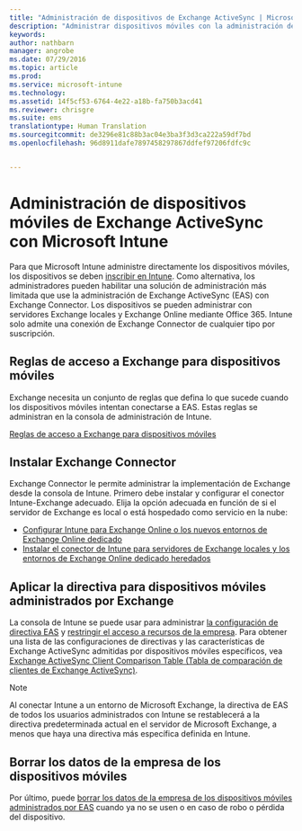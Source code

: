 ```yaml
---
title: "Administración de dispositivos de Exchange ActiveSync | Microsoft Intune"
description: "Administrar dispositivos móviles con la administración de Exchange ActiveSync (EAS) mediante Exchange Connector"
keywords: 
author: nathbarn
manager: angrobe
ms.date: 07/29/2016
ms.topic: article
ms.prod: 
ms.service: microsoft-intune
ms.technology: 
ms.assetid: 14f5cf53-6764-4e22-a18b-fa750b3acd41
ms.reviewer: chrisgre
ms.suite: ems
translationtype: Human Translation
ms.sourcegitcommit: de3296e81c88b3ac04e3ba3f3d3ca222a59df7bd
ms.openlocfilehash: 96d8911dafe7897458297867ddfef97206fdfc9c


---
```


# Administración de dispositivos móviles de Exchange ActiveSync con Microsoft Intune
Para que Microsoft Intune administre directamente los dispositivos móviles, los dispositivos se deben [inscribir en Intune](get-ready-to-enroll-devices-in-microsoft-intune.md). Como alternativa, los administradores pueden habilitar una solución de administración más limitada que use la administración de Exchange ActiveSync (EAS) con Exchange Connector. Los dispositivos se pueden administrar con servidores Exchange locales y Exchange Online mediante Office 365. Intune solo admite una conexión de Exchange Connector de cualquier tipo por suscripción.

## Reglas de acceso a Exchange para dispositivos móviles ##

Exchange necesita un conjunto de reglas que defina lo que sucede cuando los dispositivos móviles intentan conectarse a EAS. Estas reglas se administran en la consola de administración de Intune.

[Reglas de acceso a Exchange para dispositivos móviles](exchange-access-rules-for-mobile-devices.md)

## Instalar Exchange Connector
Exchange Connector le permite administrar la implementación de Exchange desde la consola de Intune. Primero debe instalar y configurar el conector Intune-Exchange adecuado. Elija la opción adecuada en función de si el servidor de Exchange es local o está hospedado como servicio en la nube:

-   [Configurar Intune para Exchange Online o los nuevos entornos de Exchange Online dedicado](intune-service-to-service-exchange-connector.md)
-   [Instalar el conector de Intune para servidores de Exchange locales y los entornos de Exchange Online dedicado heredados](intune-on-premises-exchange-connector.md)


## Aplicar la directiva para dispositivos móviles administrados por Exchange
La consola de Intune se puede usar para administrar [la configuración de directiva EAS](exchange-activesync-policy-settings-in-microsoft-intune.md) y [restringir el acceso a recursos de la empresa](restrict-access-to-email-and-o365-services-with-microsoft-intune.md). Para obtener una lista de las configuraciones de directivas y las características de Exchange ActiveSync admitidas por dispositivos móviles específicos, vea [Exchange ActiveSync Client Comparison Table (Tabla de comparación de clientes de Exchange ActiveSync)](http://go.microsoft.com/fwlink/?LinkId=247270).

> [!NOTE]
> Al conectar Intune a un entorno de Microsoft Exchange, la directiva de EAS de todos los usuarios administrados con Intune se restablecerá a la directiva predeterminada actual en el servidor de Microsoft Exchange, a menos que haya una directiva más específica definida en Intune.

## Borrar los datos de la empresa de los dispositivos móviles
Por último, puede [borrar los datos de la empresa de los dispositivos móviles administrados por EAS](wipe-for-exchange-managed-mobile-devices.md) cuando ya no se usen o en caso de robo o pérdida del dispositivo.



<!--HONumber=Jul16_HO5-->


